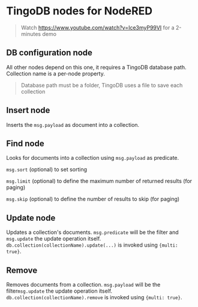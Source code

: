 # TingoDB nodes for NodeRED

> Watch https://www.youtube.com/watch?v=Ice3myP99VI for a 2-minutes demo

## DB configuration node

All other nodes depend on this one, it requires a TingoDB database path. Collection name is a per-node property.

> Database path must be a folder, TingoDB uses a file to save each collection

## Insert node

Inserts the `msg.payload` as document into a collection.

## Find node

Looks for documents into a collection using `msg.payload` as predicate.

`msg.sort` (optional) to set sorting

`msg.limit` (optional) to define the maximum number of returned results (for paging)

`msg.skip` (optional) to define the number of results to skip (for paging)

## Update node

Updates a collection's documents. `msg.predicate` will be the filter and `msg.update` the update operation itself. `db.collection(collectionName).update(...)` is invoked using `{multi: true}`.

## Remove

Removes documents from a collection. `msg.payload` will be the filter`msg.update` the update operation itself. `db.collection(collectionName).remove` is invoked using `{multi: true}`.

